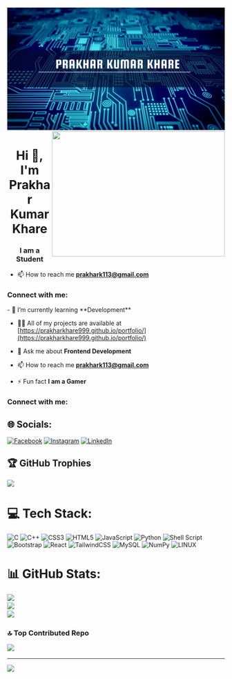 ![logo](https://github.com/prakharkhare999/prakharkhare999/blob/main/Banner2.png.png)
<img align="right" width="400px" height="290px"  src="https://c4.wallpaperflare.com/wallpaper/170/85/290/anarchy-computer-hack-hacker-wallpaper-preview.jpg">

<h1 align="center">Hi 👋, I'm Prakhar Kumar Khare</h1>
<h3 align="center">I am a Student</h3>

- 📫 How to reach me **prakhark113@gmail.com**

<h3 align="left">Connect with me:</h3>
<p align="left">
</p>
- 🌱 I’m currently learning **Development**

- 👨‍💻 All of my projects are available at [https://prakharkhare999.github.io/portfolio/](https://prakharkhare999.github.io/portfolio/)

- 💬 Ask me about **Frontend Development**

- 📫 How to reach me **prakhark113@gmail.com**

- ⚡ Fun fact **I am a Gamer**

<h3 align="left">Connect with me:</h3>
<p align="left">
</p>


## 🌐 Socials:
[![Facebook](https://img.shields.io/badge/Facebook-%231877F2.svg?logo=Facebook&logoColor=white)](https://facebook.com/https://www.facebook.com/prakhar.khare.353?mibextid=ZbWKwL) [![Instagram](https://img.shields.io/badge/Instagram-%23E4405F.svg?logo=Instagram&logoColor=white)](https://instagram.com/https://instagram.com/prakhar_khare_00999?igshid=ZDdkNTZiNTM=) [![LinkedIn](https://img.shields.io/badge/LinkedIn-%230077B5.svg?logo=linkedin&logoColor=white)](https://linkedin.com/in/https://www.linkedin.com/in/prakhar-kumar-khare-41211a20a/) 

## 🏆 GitHub Trophies
![](https://github-profile-trophy.vercel.app/?username=prakharkhare999&theme=radical&no-frame=false&no-bg=false&margin-w=4)

# 💻 Tech Stack:
![C](https://img.shields.io/badge/c-%2300599C.svg?style=for-the-badge&logo=c&logoColor=white) ![C++](https://img.shields.io/badge/c++-%2300599C.svg?style=for-the-badge&logo=c%2B%2B&logoColor=white) ![CSS3](https://img.shields.io/badge/css3-%231572B6.svg?style=for-the-badge&logo=css3&logoColor=white) ![HTML5](https://img.shields.io/badge/html5-%23E34F26.svg?style=for-the-badge&logo=html5&logoColor=white) ![JavaScript](https://img.shields.io/badge/javascript-%23323330.svg?style=for-the-badge&logo=javascript&logoColor=%23F7DF1E) ![Python](https://img.shields.io/badge/python-3670A0?style=for-the-badge&logo=python&logoColor=ffdd54) ![Shell Script](https://img.shields.io/badge/shell_script-%23121011.svg?style=for-the-badge&logo=gnu-bash&logoColor=white) ![Bootstrap](https://img.shields.io/badge/bootstrap-%23563D7C.svg?style=for-the-badge&logo=bootstrap&logoColor=white) ![React](https://img.shields.io/badge/react-%2320232a.svg?style=for-the-badge&logo=react&logoColor=%2361DAFB) ![TailwindCSS](https://img.shields.io/badge/tailwindcss-%2338B2AC.svg?style=for-the-badge&logo=tailwind-css&logoColor=white) ![MySQL](https://img.shields.io/badge/mysql-%2300f.svg?style=for-the-badge&logo=mysql&logoColor=white) ![NumPy](https://img.shields.io/badge/numpy-%23013243.svg?style=for-the-badge&logo=numpy&logoColor=white) ![LINUX](https://img.shields.io/badge/Linux-FCC624?style=for-the-badge&logo=linux&logoColor=black)
# 📊 GitHub Stats:
![](https://github-readme-stats.vercel.app/api?username=prakharkhare999&theme=shades-of-purple&hide_border=false&include_all_commits=false&count_private=false)<br/>
![](https://github-readme-streak-stats.herokuapp.com/?user=prakharkhare999&theme=shades-of-purple&hide_border=false)<br/>
![](https://github-readme-stats.vercel.app/api/top-langs/?username=prakharkhare999&theme=shades-of-purple&hide_border=false&include_all_commits=false&count_private=false&layout=compact)


### 🔝 Top Contributed Repo
![](https://github-contributor-stats.vercel.app/api?username=prakharkhare999&limit=5&theme=dark&combine_all_yearly_contributions=true)

---
[![](https://visitcount.itsvg.in/api?id=prakharkhare999&icon=0&color=0)](https://visitcount.itsvg.in)

<!-- Proudly created with GPRM ( https://gprm.itsvg.in ) -->
